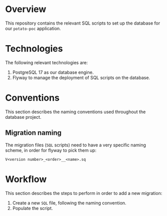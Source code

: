 # Overview
This repository contains the relevant SQL scripts to set up the database for our `potato-poc` application.

# Technologies
The following relevant technologies are:
1. PostgreSQL 17 as our database engine.
2. Flyway to manage the deployment of SQL scripts on the database.

# Conventions
This section describes the naming conventions used throughout the database project.

## Migration naming
The migration files (`SQL` scripts) need to have a very specific naming scheme, in order for flyway to pick them up:
```
V<version number>_<order>__<name>.sq
```

# Workflow
This section describes the steps to perform in order to add a new migration:
1. Create a new `SQL` file, following the naming convention.
2. Populate the script.